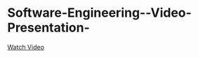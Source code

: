 # Software-Engineering--Video-Presentation-
‎[Watch Video](https://raw.githubusercontent.com/chndjqlm/Software-Engineering-Video-Presentation/main/assets/CiviQR_VIDEO%20PRESENTATION_MURING%2CJAQUILMO%2CFULGAR_BSCS%204-2.mp4)
